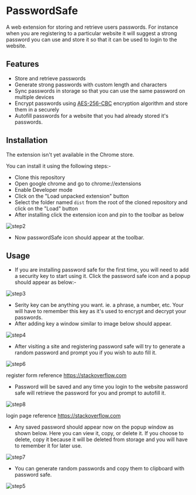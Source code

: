 # PasswordSafe

A web extension for storing and retrieve users passwords. For instance when you are registering to a particular website it will suggest a strong password you can  use and store it so that it can be used to login to the website.

## Features

* Store and retrieve passwords
* Generate strong passwords with custom length and characters
* Sync passwords in storage so that you can use the same password on multiple devices
* Encrypt passwords using [AES-256-CBC](https://en.wikipedia.org/wiki/Advanced_Encryption_Standard) encryption algorithm and store them in a securely
* Autofill passwords for a website that you had already stored it's passwords.

## Installation

The extension isn't yet available in the Chrome store.

You can install it using the following steps:-

* Clone this repository
* Open google chrome and go to chrome://extensions
* Enable Developer mode
* Click on the "Load unpacked extension" button
* Select the folder named `dist` from the root of the cloned repository and click on the "Load" button
* After installing click the extension icon and pin to the toolbar as below

![step2](https://user-images.githubusercontent.com/44834632/155344471-915f55d7-a8e9-46dc-991f-d16d943d9e57.png)

* Now passwordSafe icon should appear at the toolbar.

## Usage

* If you are installing password safe for the first time, you will need to add a security key to start using it. Click the password safe icon and a popup should appear as below:-

![step3](https://user-images.githubusercontent.com/44834632/155346554-39a3f99b-b85d-4431-917e-2e5093cee2be.png)

* Serity key can be anything you want. ie. a phrase, a number, etc. Your will have to remember this key as it's used to encrypt and decrypt your passwords.
* After adding key a window similar to image below should appear.

![step4](https://user-images.githubusercontent.com/44834632/155349132-43da07f2-41d8-40ec-8b24-1815ece6901a.png)

* After visiting a site and registering password safe will try to generate a random password and prompt you if you wish to auto fill it.


![step6](https://user-images.githubusercontent.com/44834632/155349508-b9df2c3b-2242-4186-bec8-35121924524d.png)

register form reference https://stackoverflow.com

* Password will be saved and any time you login to the website password safe will retrieve the password for you and prompt to autofill it.

![step8](https://user-images.githubusercontent.com/44834632/155349753-b8c9fa3a-6517-40ac-9cf8-ccf9c5a1140a.png)

login page reference https://stackoverflow.com

* Any saved password should appear now on the popup window as shown below. Here you can view it, copy, or delete it. If you choose to delete, copy it because it will be deleted from storage and you will have to remember it for later use.

![step7](https://user-images.githubusercontent.com/44834632/155350501-73ed0a95-b810-46b6-85b2-bde1058468f8.png)

* You can generate random passwords and copy them to clipboard with password safe.

![step5](https://user-images.githubusercontent.com/44834632/155350704-49f2a8c9-6417-4d0b-9618-d64a585783b2.png)


